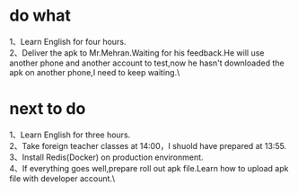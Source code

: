 # do what
1、Learn English for four hours.\
2、Deliver the apk to Mr.Mehran.Waiting for his feedback.He will use another phone and another account to test,now he hasn't downloaded the apk on another phone,I need to keep waiting.\
# next to do
1、Learn English for three hours.\
2、Take foreign teacher classes at 14:00，I shuold have prepared at 13:55.\
3、Install Redis(Docker) on production environment.\
4、If everything goes well,prepare roll out apk file.Learn how to upload apk file with developer account.\